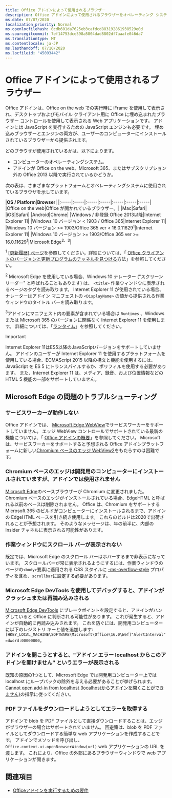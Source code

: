 ```yaml
---
title: Office アドインによって使用されるブラウザー
description: Office アドインによって使用されるブラウザーをオペレーティング システムおよび Office バージョンが決定する方法を指定します。
ms.date: 07/07/2020
localization_priority: Normal
ms.openlocfilehash: 0cdb601da7625eb3cafdcd883192861938529e0d
ms.sourcegitcommit: 7ef14753dce598a5804dad8802df7aaafe046da7
ms.translationtype: MT
ms.contentlocale: ja-JP
ms.lasthandoff: 07/10/2020
ms.locfileid: "45093442"
---
```

# <a name="browsers-used-by-office-add-ins"></a>Office アドインによって使用されるブラウザー

Office アドインは、Office on the web での実行時に iFrame を使用して表示され、デスクトップおよびモバイル クライアント用に Office に埋め込まれたブラウザー コントロールを使用して表示される Web アプリケーションです。 アドインには JavaScript を実行するための JavaScript エンジンも必要です。 埋め込みブラウザーとエンジンの両方が、ユーザーのコンピューターにインストールされているブラウザーから提供されます。

どのブラウザが使用されているかは、以下によります。

- コンピューターのオペレーティングシステム。
- アドインが Office on the web、Microsoft 365、またはサブスクリプション外の Office 2013 以降で実行されているかどうか。

次の表は、さまざまなプラットフォームとオペレーティングシステムに使用されているブラウザを示しています。

|**OS / Platform**|**Browser**|
|:-----|:-----|:-----|:-----|:-----|:-----|:-----|
|Office on the web|Office が開かれているブラウザー。|
|Mac|Safari|
|iOS|Safari|
|Android|Chrome|
|Windows / 非登録 Office 2013以降|Internet Explorer 11|
|Windows 10 バージョン < 1903 / Office 365|Internet Explorer 11|
|Windows 10 バージョン >= 1903/Office 365 ver < 16.0.11629<sup>1</sup>|Internet Explorer 11|
|Windows 10 バージョン >= 1903/Office 365 ver >= 16.0.11629<sup>1</sup>|Microsoft Edge<sup>2、3</sup>|

<sup>1</sup> [[更新履歴] ページ](/officeupdates/update-history-office365-proplus-by-date)を参照してください。詳細については、「 [Office クライアントのバージョンと更新プログラムのチャネルを見つける](https://support.office.com/article/What-version-of-Office-am-I-using-932788b8-a3ce-44bf-bb09-e334518b8b19)方法」を参照してください。

<sup>2</sup> Microsoft Edge を使用している場合、Windows 10 ナレーター ("スクリーンリーダー" と呼ばれることもあります) は、 `<title>` 作業ウィンドウに表示されるページのタグを読み取ります。 Internet Explorer 11 が使用されている場合、ナレーターはアドイン マニフェストの `<DisplayName>` の値から提供される作業ウィンドウのタイトル バーを読み取ります。

<sup>3</sup>アドインにマニフェスト内の要素が含まれている場合は `Runtimes` 、Windows または Microsoft 365 のバージョンに関係なく Internet Explorer 11 を使用します。 詳細については、「[ランタイム](../reference/manifest/runtimes.md)」を参照してください。

> [!IMPORTANT]
> Internet Explorer 11はES5以降のJavaScriptバージョンをサポートしていません。 アドインのユーザーが Internet Explorer 11 を使用するプラットフォームを使用している場合、ECMAScript 2015 以降の構文と機能を使用するには、JavaScript を ES 5 にトランスパイルするか、ポリフィルを使用する必要があります。 また、Internet Explorer 11 は、メディア、録音、および位置情報などの HTML 5 機能の一部をサポートしていません。

## <a name="troubleshooting-microsoft-edge-issues"></a>Microsoft Edge の問題のトラブルシューティング

### <a name="service-workers-are-not-working"></a>サービスワーカーが動作しない

Office アドインでは、 [Microsoft Edge WebView](/microsoft-edge/hosting/webview)でサービスワーカーをサポートしていません。 エッジ WebView コントロールでサポートされている最新の機能については、「 [Office アドインの概要](../overview/office-add-ins.md)」を参照してください。 Microsoft は、サービスワーカーをサポートすると予想される Office アドインプラットフォームに新しい[Chromium ベースのエッジ WebView2](/microsoft-edge/hosting/webview2)をもたらすのは困難です。

### <a name="chromium-based-edge-is-installed-on-my-development-computer-but-my-add-in-does-not-use-it"></a>Chromium ベースのエッジは開発用のコンピューターにインストールされていますが、アドインでは使用されません

[Microsoft Edge](https://support.microsoft.com/help/4501095/download-the-new-microsoft-edge-based-on-chromium)のベースブラウザーが Chromium に変更されました。 Chromium ベースのエッジがインストールされている場合、EdgeHTML と呼ばれる以前のベースは削除されません。 Office は、Chromium をサポートする Microsoft 365 のビルドがコンピューターにインストールされるまで、アドインの EdgeHTML ベースを引き続き使用します。 これらのビルドは2020で出荷されることが予想されます。 そのようなメッセージは、年の前半に、内部の Insider チャネルに表示される可能性があります。

### <a name="scroll-bar-does-not-appear-in-task-pane"></a>作業ウィンドウにスクロール バーが表示されない

既定では、Microsoft Edge のスクロール バーはホバーするまで非表示になっています。 スクロールバーが常に表示されるようにするには、作業ウィンドウのページの`<body>`要素に適用される CSS スタイルに [-ms-overflow-style](https://developer.mozilla.org/docs/Web/CSS/-ms-overflow-style) プロパティを含め、`scrollbar`に設定する必要があります。 

### <a name="when-debugging-with-the-microsoft-edge-devtools-the-add-in-crashes-or-reloads"></a>Microsoft Edge DevTools を使用してデバッグすると、アドインがクラッシュまたは再読み込みされる

[Microsoft Edge DevTools](https://www.microsoft.com/p/microsoft-edge-devtools-preview/9mzbfrmz0mnj?rtc=1&activetab=pivot%3Aoverviewtab) にブレークポイントを設定すると、アドインがハングしていると Office に判断される可能性があります。 これが発生すると、アドインが自動的に再読み込みされます。 これを防ぐには、開発用コンピューターに以下のレジストリ キーと値を追加します: `[HKEY_LOCAL_MACHINE\SOFTWARE\Microsoft\Office\16.0\Wef]"AlertInterval"=dword:00000000`。

### <a name="when-the-add-in-tries-to-open-get-add-in-error-we-cant-open-this-add-in-from-the-localhost-error"></a>アドインを開こうとすると、"アドイン エラー localhost からこのアドインを開けません" というエラーが表示される

既知の原因の1つとして、Microsoft Edge では開発用コンピューター上では localhost にループバックの除外を与える必要があることが挙げられます。 [Cannot open add-in from localhost (localhostからアドインを開くことができません)](/office/troubleshoot/error-messages/cannot-open-add-in-from-localhost)の指示に従ってください。

### <a name="get-errors-trying-to-download-a-pdf-file"></a>PDF ファイルをダウンロードしようとしてエラーを取得する

アドインで blob を PDF ファイルとして直接ダウンロードすることは、エッジがブラウザーの場合はサポートされていません。 回避策は、blob を PDF ファイルとしてダウンロードする簡単な web アプリケーションを作成することです。 アドインでメソッドを呼び出し、 `Office.context.ui.openBrowserWindow(url)` web アプリケーションの URL を渡します。 これにより、Office の外部にあるブラウザーウィンドウで web アプリケーションが開きます。

## <a name="see-also"></a>関連項目

- [Officeアドインを実行するための要件](requirements-for-running-office-add-ins.md)
